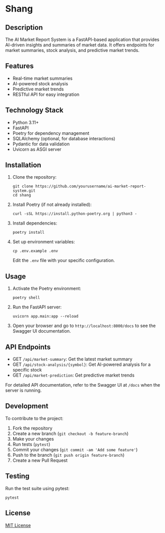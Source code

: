 # Shang

## Description
The AI Market Report System is a FastAPI-based application that provides AI-driven insights and summaries of market data. It offers endpoints for market summaries, stock analysis, and predictive market trends.

## Features
- Real-time market summaries
- AI-powered stock analysis
- Predictive market trends
- RESTful API for easy integration

## Technology Stack
- Python 3.11+
- FastAPI
- Poetry for dependency management
- SQLAlchemy (optional, for database interactions)
- Pydantic for data validation
- Uvicorn as ASGI server

## Installation

1. Clone the repository:
   ```
   git clone https://github.com/yourusername/ai-market-report-system.git
   cd shang
   ```

2. Install Poetry (if not already installed):
   ```
   curl -sSL https://install.python-poetry.org | python3 -
   ```

3. Install dependencies:
   ```
   poetry install
   ```

4. Set up environment variables:
   ```
   cp .env.example .env
   ```
   Edit the `.env` file with your specific configuration.

## Usage

1. Activate the Poetry environment:
   ```
   poetry shell
   ```

2. Run the FastAPI server:
   ```
   uvicorn app.main:app --reload
   ```

3. Open your browser and go to `http://localhost:8000/docs` to see the Swagger UI documentation.

## API Endpoints

- GET `/api/market-summary`: Get the latest market summary
- GET `/api/stock-analysis/{symbol}`: Get AI-powered analysis for a specific stock
- GET `/api/market-prediction`: Get predictive market trends

For detailed API documentation, refer to the Swagger UI at `/docs` when the server is running.

## Development

To contribute to the project:

1. Fork the repository
2. Create a new branch (`git checkout -b feature-branch`)
3. Make your changes
4. Run tests (`pytest`)
5. Commit your changes (`git commit -am 'Add some feature'`)
6. Push to the branch (`git push origin feature-branch`)
7. Create a new Pull Request

## Testing

Run the test suite using pytest:

```
pytest
```

## License

[MIT License](LICENSE)
